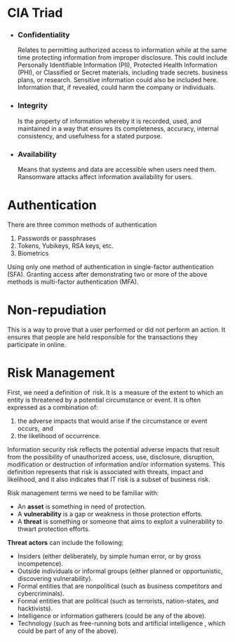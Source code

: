 CIA Triad
===
- ### Confidentiality
  
   Relates to permitting authorized access to information while at the same time protecting information from improper disclosure.
This could include Personally Identifiable Information (PII), Protected Health Information (PHI), or Classified or Secret materials, including trade secrets. business plans, or research. 
Sensitive information could also be included here. Information that, if revealed, could harm the company or individuals. 

- ### Integrity

   Is the property of information whereby it is recorded, used, and maintained in a way that ensures its completeness, accuracy, internal consistency, and usefulness for a stated purpose.
- ### Availability 

   Means that systems and data are accessible when users need them.
Ransomware attacks affect information availability for users.

# Authentication
There are three common methods of authentication
1. Passwords or passphrases
2. Tokens, Yubikeys, RSA keys, etc.
3. Biometrics

Using only one method of authentication in single-factor authentication (SFA). Granting access after demonstrating two or more of the above methods is multi-factor authentication (MFA).

# Non-repudiation
This is a way to prove that a user performed or did not perform an action. It ensures that people are held responsible for the transactions they participate in online. 

# Risk Management
First, we need a definition of  risk. It is  a measure of the extent to which an entity is threatened by a potential circumstance or event. It is often expressed as a combination of:
1. the adverse impacts that would arise if the circumstance or event occurs,  and
2. the likelihood of occurrence.

Information security risk reflects the potential adverse impacts that result from the possibility of unauthorized access, use, disclosure, disruption, modification or destruction of information and/or information systems. This definition represents that risk is associated with threats, impact and likelihood, and it also indicates that IT risk is a subset of business risk. 

Risk management terms we need to be familiar with:
- An **asset** is something in need of protection.
- A **vulnerability** is a gap or weakness in those protection efforts.
- A **threat** is something or someone that aims to exploit a vulnerability to thwart protection efforts.

**Threat actors** can include the following:
- Insiders (either deliberately, by simple human error, or by gross incompetence).
- Outside individuals or informal groups (either planned or opportunistic, discovering vulnerability).
- Formal entities that are nonpolitical (such as business competitors and cybercriminals).
- Formal entities that are political (such as terrorists, nation-states, and hacktivists).
- Intelligence or information gatherers (could be any of the above).
- Technology (such as free-running bots and artificial intelligence , which could be part of any of the above).
